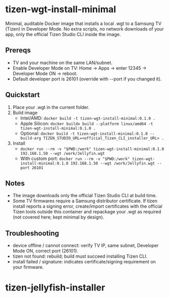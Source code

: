 # tizen-wgt-install-minimal

Minimal, auditable Docker image that installs a local .wgt to a Samsung TV (Tizen) in Developer Mode. No extra scripts, no network downloads of your app, only the official Tizen Studio CLI inside the image.

## Prereqs
- TV and your machine on the same LAN/subnet.
- Enable Developer Mode on TV: Home → Apps → enter 12345 → Developer Mode ON → reboot.
- Default developer port is 26101 (override with --port if you changed it).

## Quickstart
1) Place your .wgt in the current folder.
2) Build image
   - Intel/AMD: `docker build -t tizen-wgt-install-minimal:0.1.0 .`
   - Apple Silicon: `docker buildx build --platform linux/amd64 -t tizen-wgt-install-minimal:0.1.0 .`
   - Optional: `docker build -t tizen-wgt-install-minimal:0.1.0 --build-arg TIZEN_STUDIO_URL=<official_Tizen_CLI_installer_URL> .`
3) Install
   - `docker run --rm -v "$PWD:/work" tizen-wgt-install-minimal:0.1.0 192.168.1.50 --wgt /work/Jellyfin.wgt`
   - With custom port: `docker run --rm -v "$PWD:/work" tizen-wgt-install-minimal:0.1.0 192.168.1.50 --wgt /work/Jellyfin.wgt --port 26101`

## Notes
- The image downloads only the official Tizen Studio CLI at build time.
- Some TV firmwares require a Samsung distributor certificate. If tizen install reports a signing error, create/import certificates with the official Tizen tools outside this container and repackage your .wgt as required (not covered here; kept minimal by design).

## Troubleshooting
- device offline / cannot connect: verify TV IP, same subnet, Developer Mode ON, correct port (26101).
- tizen not found: rebuild; build must succeed installing Tizen CLI.
- install failed / signature: indicates certificate/signing requirement on your firmware.
# tizen-jellyfish-installer
